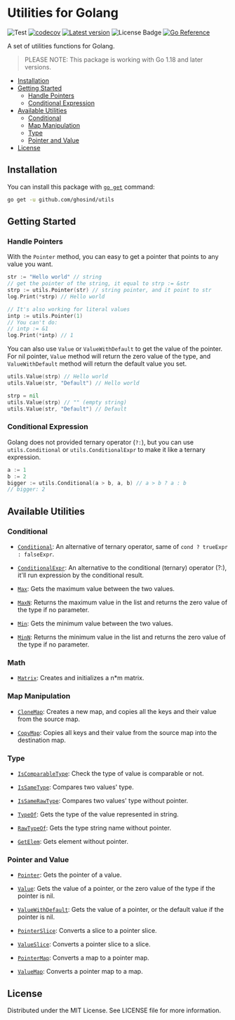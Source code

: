 # Utilities for Golang

![Test](https://github.com/ghosind/utils/workflows/utils/badge.svg)
[![codecov](https://codecov.io/gh/ghosind/utils/branch/main/graph/badge.svg)](https://codecov.io/gh/ghosind/utils)
[![Latest version](https://img.shields.io/github/v/release/ghosind/utils?include_prereleases)](https://github.com/ghosind/utils)
![License Badge](https://img.shields.io/github/license/ghosind/utils)
[![Go Reference](https://pkg.go.dev/badge/github.com/ghosind/utils.svg)](https://pkg.go.dev/github.com/ghosind/utils)

A set of utilities functions for Golang.

> PLEASE NOTE: This package is working with Go 1.18 and later versions.

- [Installation](#installation)
- [Getting Started](#getting-started)
  - [Handle Pointers](#handle-pointers)
  - [Conditional Expression](#conditional-expression)
- [Available Utilities](#available-utilities)
  - [Conditional](#conditional)
  - [Map Manipulation](#map-manipulation)
  - [Type](#type)
  - [Pointer and Value](#pointer-and-value)
- [License](#license)

## Installation

You can install this package with [`go get`](https://golang.org/cmd/go) command:

```sh
go get -u github.com/ghosind/utils
```

## Getting Started

### Handle Pointers

With the `Pointer` method, you can easy to get a pointer that points to any value you want.

```go
str := "Hello world" // string
// get the pointer of the string, it equal to strp := &str
strp := utils.Pointer(str) // string pointer, and it point to str
log.Print(*strp) // Hello world

// It's also working for literal values
intp := utils.Pointer(1)
// You can't do:
// intp := &1
log.Print(*intp) // 1
```

You can also use `Value` or `ValueWithDefault` to get the value of the pointer. For nil pointer, `Value` method will return the zero value of the type, and `ValueWithDefault` method will return the default value you set.

```go
utils.Value(strp) // Hello world
utils.Value(str, "Default") // Hello world

strp = nil
utils.Value(strp) // "" (empty string)
utils.Value(str, "Default") // Default
```

### Conditional Expression

Golang does not provided ternary operator (`?:`), but you can use `utils.Conditional` or `utils.ConditionalExpr` to make it like a ternary expression.

```go
a := 1
b := 2
bigger := utils.Conditional(a > b, a, b) // a > b ? a : b
// bigger: 2
```

## Available Utilities

### Conditional

- [`Conditional`](https://pkg.go.dev/github.com/ghosind/utils#Conditional): An alternative of ternary operator, same of `cond ? trueExpr : falseExpr`.

- [`ConditionalExpr`](https://pkg.go.dev/github.com/ghosind/utils#ConditionalExpr): An alternative to the conditional (ternary) operator (?:), it'll run expression by the conditional result.

- [`Max`](https://pkg.go.dev/github.com/ghosind/utils#Max): Gets the maximum value between the two values.

- [`MaxN`](https://pkg.go.dev/github.com/ghosind/utils#MaxN): Returns the maximum value in the list and returns the zero value of the type if no parameter.

- [`Min`](https://pkg.go.dev/github.com/ghosind/utils#Min): Gets the minimum value between the two values.

- [`MinN`](https://pkg.go.dev/github.com/ghosind/utils#MinN): Returns the minimum value in the list and returns the zero value of the type if no parameter.

### Math

- [`Matrix`](https://pkg.go.dev/github.com/ghosind/utils#Matrix): Creates and initializes a n*m matrix.

### Map Manipulation

- [`CloneMap`](https://pkg.go.dev/github.com/ghosind/utils#CloneMap): Creates a new map, and copies all the keys and their value from the source map.

- [`CopyMap`](https://pkg.go.dev/github.com/ghosind/utils#CopyMap): Copies all keys and their value from the source map into the destination map.

### Type

- [`IsComparableType`](https://pkg.go.dev/github.com/ghosind/utils#IsComparableType): Check the type of value is comparable or not.

- [`IsSameType`](https://pkg.go.dev/github.com/ghosind/utils#IsSameType): Compares two values' type.

- [`IsSameRawType`](https://pkg.go.dev/github.com/ghosind/utils#IsSameRawType): Compares two values' type without pointer.

- [`TypeOf`](https://pkg.go.dev/github.com/ghosind/utils#TypeOf): Gets the type of the value represented in string.

- [`RawTypeOf`](https://pkg.go.dev/github.com/ghosind/utils#RawTypeOf): Gets the type string name without pointer.

- [`GetElem`](https://pkg.go.dev/github.com/ghosind/utils#GetElem): Gets element without pointer.

### Pointer and Value

- [`Pointer`](https://pkg.go.dev/github.com/ghosind/utils#Pointer): Gets the pointer of a value.

- [`Value`](https://pkg.go.dev/github.com/ghosind/utils#Value): Gets the value of a pointer, or the zero value of the type if the pointer is nil.

- [`ValueWithDefault`](https://pkg.go.dev/github.com/ghosind/utils#ValueWithDefault): Gets the value of a pointer, or the default value if the pointer is nil.

- [`PointerSlice`](https://pkg.go.dev/github.com/ghosind/utils#PointerSlice): Converts a slice to a pointer slice.

- [`ValueSlice`](https://pkg.go.dev/github.com/ghosind/utils#ValueSlice): Converts a pointer slice to a slice.

- [`PointerMap`](https://pkg.go.dev/github.com/ghosind/utils#PointerMap): Converts a map to a pointer map.

- [`ValueMap`](https://pkg.go.dev/github.com/ghosind/utils#ValueMap): Converts a pointer map to a map.

## License

Distributed under the MIT License. See LICENSE file for more information.
